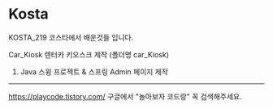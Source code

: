 # Kosta
KOSTA_219
코스타에서 배운것들 입니다.

Car_Kiosk 렌터카 키오스크 제작 (폴더명 car_Kiosk)
1. Java 스윙 프로젝트 & 스프링 Admin 페이지 제작 

----------------------------------------------
https://playcode.tistory.com/
구글에서 "놀아보자 코드랑" 꼭 검색해주세요.

